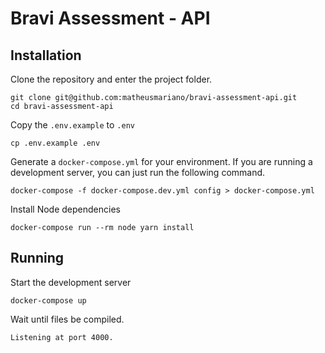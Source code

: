 # Bravi Assessment - API

## Installation

Clone the repository and enter the project folder.

```
git clone git@github.com:matheusmariano/bravi-assessment-api.git
cd bravi-assessment-api
```

Copy the `.env.example` to `.env`

```
cp .env.example .env
```

Generate a `docker-compose.yml` for your environment. If you are running a development server, you can just run the following command.

```
docker-compose -f docker-compose.dev.yml config > docker-compose.yml
```

Install Node dependencies

```
docker-compose run --rm node yarn install
```

## Running

Start the development server

```
docker-compose up
```

Wait until files be compiled.

```
Listening at port 4000.
```
